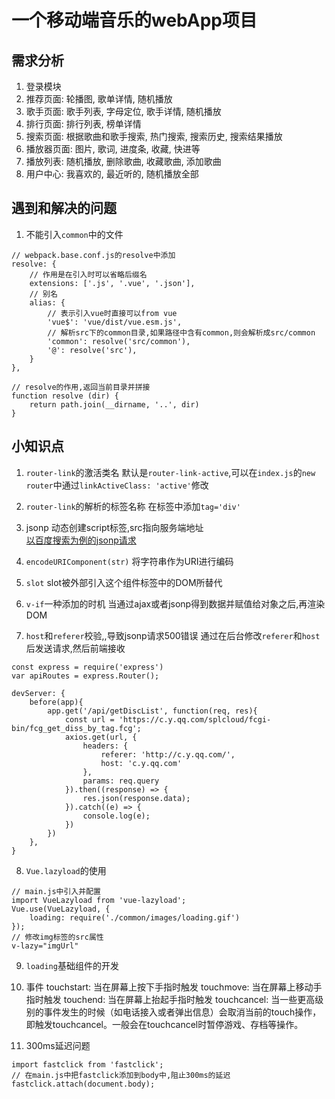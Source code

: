 # 一个移动端音乐的webApp项目
## 需求分析
1. 登录模块
2. 推荐页面: 轮播图, 歌单详情, 随机播放
3. 歌手页面: 歌手列表, 字母定位, 歌手详情, 随机播放
4. 排行页面: 排行列表, 榜单详情
5. 搜索页面: 根据歌曲和歌手搜索, 热门搜索, 搜索历史, 搜索结果播放
6. 播放器页面: 图片, 歌词, 进度条, 收藏, 快进等
7. 播放列表: 随机播放, 删除歌曲, 收藏歌曲, 添加歌曲
8. 用户中心: 我喜欢的, 最近听的, 随机播放全部
## 遇到和解决的问题
1. 不能引入`common`中的文件
```
// webpack.base.conf.js的resolve中添加
resolve: {
    // 作用是在引入时可以省略后缀名
    extensions: ['.js', '.vue', '.json'],
    // 别名
    alias: {
        // 表示引入vue时直接可以from vue
        'vue$': 'vue/dist/vue.esm.js',
        // 解析src下的common目录,如果路径中含有common,则会解析成src/common
        'common': resolve('src/common'),
        '@': resolve('src'),
    }
},

// resolve的作用,返回当前目录并拼接
function resolve (dir) {
    return path.join(__dirname, '..', dir)
}
```


## 小知识点
1. `router-link`的激活类名
默认是`router-link-active`,可以在`index.js`的`new router`中通过`linkActiveClass: 'active'`修改

2. `router-link`的解析的标签名称
在标签中添加`tag='div'`

3. jsonp
动态创建script标签,src指向服务端地址<br>[以百度搜索为例的jsonp请求](../Demo-ajax/jsonp.html)

4. `encodeURIComponent(str)`
将字符串作为URI进行编码

5. `slot`
slot被外部引入这个组件标签中的DOM所替代

6. `v-if`一种添加的时机
当通过ajax或者jsonp得到数据并赋值给对象之后,再渲染DOM

7. `host`和`referer`校验,,导致jsonp请求500错误
通过在后台修改`referer`和`host`后发送请求,然后前端接收
```
const express = require('express')
var apiRoutes = express.Router();

devServer: {
    before(app){
        app.get('/api/getDiscList', function(req, res){
            const url = 'https://c.y.qq.com/splcloud/fcgi-bin/fcg_get_diss_by_tag.fcg';
            axios.get(url, {
                headers: {
                    referer: 'http://c.y.qq.com/',
                    host: 'c.y.qq.com'
                },
                params: req.query
            }).then((response) => {
                res.json(response.data);
            }).catch((e) => {
                console.log(e);
            })
        })
    },
}
```
8. `Vue.lazyload`的使用
```
// main.js中引入并配置
import VueLazyload from 'vue-lazyload';
Vue.use(VueLazyload, {
    loading: require('./common/images/loading.gif')
});
// 修改img标签的src属性
v-lazy="imgUrl"

```
9. `loading`基础组件的开发

10. 事件
touchstart: 当在屏幕上按下手指时触发
touchmove: 当在屏幕上移动手指时触发
touchend: 当在屏幕上抬起手指时触发
touchcancel: 当一些更高级别的事件发生的时候（如电话接入或者弹出信息）会取消当前的touch操作，即触发touchcancel。一般会在touchcancel时暂停游戏、存档等操作。

11. 300ms延迟问题
```
import fastclick from 'fastclick';
// 在main.js中把fastclick添加到body中,阻止300ms的延迟
fastclick.attach(document.body);
```

